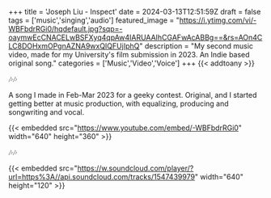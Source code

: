 +++
title = 'Joseph Liu - Inspect'
date = 2024-03-13T12:51:59Z
draft = false
tags = ['music','singing','audio']
featured_image = "https://i.ytimg.com/vi/-WBFbdrRGi0/hqdefault.jpg?sqp=-oaymwEcCNACELwBSFXyq4qpAw4IARUAAIhCGAFwAcABBg==&rs=AOn4CLC8DOHxmOPgnAZNA9wxQIQFUjIphQ"
description = "My second music video, made for my University's film submission in 2023. An Indie based original song."
categories = ['Music','Video','Voice']
+++
{{< addtoany >}} 

🎶🎶

A song I made in Feb-Mar 2023 for a geeky contest. Original, and I started getting better at music production, with equalizing, producing and songwriting and vocal.

{{< embedded src="https://www.youtube.com/embed/-WBFbdrRGi0" width="640" height="360" >}}

🎶🎶

{{< embedded src="https://w.soundcloud.com/player/?url=https%3A//api.soundcloud.com/tracks/1547439979" width="640" height="120" >}}